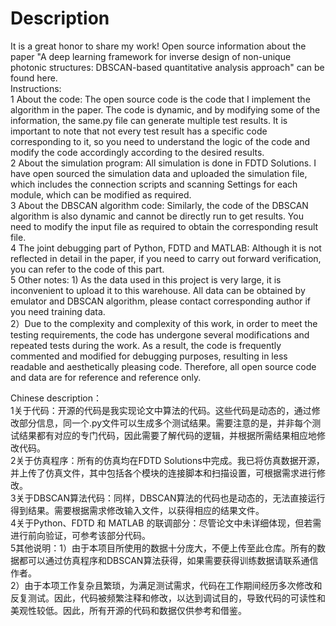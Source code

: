 # Description
It is a great honor to share my work! Open source information about the paper "A deep learning framework for inverse design of non-unique photonic structures:  DBSCAN-based quantitative analysis approach" can be found here.  
Instructions:  
1 About the code: The open source code is the code that I implement the algorithm in the paper. The code is dynamic, and by modifying some of the information, the same.py file can generate multiple test results. It is important to note that not every test result has a specific code corresponding to it, so you need to understand the logic of the code and modify the code accordingly according to the desired results.  
2 About the simulation program: All simulation is done in FDTD Solutions. I have open sourced the simulation data and uploaded the simulation file, which includes the connection scripts and scanning Settings for each module, which can be modified as required.  
3 About the DBSCAN algorithm code: Similarly, the code of the DBSCAN algorithm is also dynamic and cannot be directly run to get results. You need to modify the input file as required to obtain the corresponding result file.  
4 The joint debugging part of Python, FDTD and MATLAB: Although it is not reflected in detail in the paper, if you need to carry out forward verification, you can refer to the code of this part.  
5 Other notes: 1) As the data used in this project is very large, it is inconvenient to upload it to this warehouse. All data can be obtained by emulator and DBSCAN algorithm, please contact corresponding author if you need training data.  
2）Due to the complexity and complexity of this work, in order to meet the testing requirements, the code has undergone several modifications and repeated tests during the work. As a result, the code is frequently commented and modified for debugging purposes, resulting in less readable and aesthetically pleasing code. Therefore, all open source code and data are for reference and reference only.  

Chinese description：  
1关于代码：开源的代码是我实现论文中算法的代码。这些代码是动态的，通过修改部分信息，同一个.py文件可以生成多个测试结果。需要注意的是，并非每个测试结果都有对应的专门代码，因此需要了解代码的逻辑，并根据所需结果相应地修改代码。  
2关于仿真程序：所有的仿真均在FDTD Solutions中完成。我已将仿真数据开源，并上传了仿真文件，其中包括各个模块的连接脚本和扫描设置，可根据需求进行修改。  
3关于DBSCAN算法代码：同样，DBSCAN算法的代码也是动态的，无法直接运行得到结果。需要根据需求修改输入文件，以获得相应的结果文件。   
4关于Python、FDTD 和 MATLAB 的联调部分：尽管论文中未详细体现，但若需进行前向验证，可参考该部分代码。  
5其他说明：1）由于本项目所使用的数据十分庞大，不便上传至此仓库。所有的数据都可以通过仿真程序和DBSCAN算法获得，如果需要获得训练数据请联系通信作者。  
2）由于本项工作复杂且繁琐，为满足测试需求，代码在工作期间经历多次修改和反复测试。因此，代码被频繁注释和修改，以达到调试目的，导致代码的可读性和美观性较低。因此，所有开源的代码和数据仅供参考和借鉴。  
